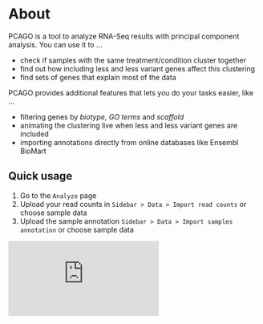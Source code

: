 # About

PCAGO is a tool to analyze RNA-Seq results with principal component analysis.
You can use it to ...

* check if samples with the same treatment/condition cluster together
* find out how including less and less variant genes affect this clustering
* find sets of genes that explain most of the data

PCAGO provides additional features that lets you do your tasks easier, like ...

* filtering genes by *biotype*, *GO terms* and *scaffold*
* animating the clustering live when less and less variant genes are included
* importing annotations directly from online databases like Ensembl BioMart


## Quick usage

1. Go to the `Analyze` page
2. Upload your read counts in `Sidebar > Data > Import read counts` or choose sample data
3. Upload the sample annotation `Sidebar > Data > Import samples annotation` or choose sample data

<div class="video-embed"><div><div><iframe src="https://www.youtube.com/embed/WBFXJ0USuec" frameborder="0" allowfullscreen></iframe></div></div></div>
